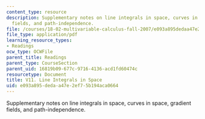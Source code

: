 ```yaml
---
content_type: resource
description: Supplementary notes on line integrals in space, curves in space, gradient
  fields, and path-independence.
file: /courses/18-02-multivariable-calculus-fall-2007/e093a895dedaa47e2ef75b194aca0664_line_integrals.pdf
file_type: application/pdf
learning_resource_types:
- Readings
ocw_type: OCWFile
parent_title: Readings
parent_type: CourseSection
parent_uid: 16819b09-677c-9716-4136-acd1fd60474c
resourcetype: Document
title: V11. Line Integrals in Space
uid: e093a895-deda-a47e-2ef7-5b194aca0664
---
```

Supplementary notes on line integrals in space, curves in space, gradient fields, and path-independence.

